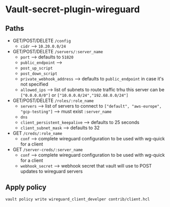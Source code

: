 # Vault-secret-plugin-wireguard

## Paths

- GET/POST/DELETE `/config`
  - `cidr` --> `10.20.0.0/24`
- GET/POST/DELETE `/servers/:server_name`
  - `port` --> defaults to `51820`
  - `public_endpoint` -->
  - `post_up_script` 
  - `post_down_script`
  - `private_webhook_address` --> defaults to `public_endpoint` in case it's not specified
  - `allowed_ips` --> list of subnets to route traffic trhu this server can be `["0.0.0.0/0"]` or `["10.0.0.0/24","192.68.0.0/24"]`
- GET/POST/DELETE `/roles/:role_name`
  - `servers` --> list of servers to connect to `["default", "aws-europe", "gcp-testing"]` --> must exist `:server_name`
  - `dns` 
  - `client_persistent_keepalive` --> defaults to 25 seconds
  - `client_subnet_mask` --> defaults to 32
- GET `/creds/:role_name`
  - `conf` --> complete wireguard configuration to be used with wg-quick for a client
- GET `/server-creds/:server_name`
  - `conf` --> complete wireguard configuration to be used with wg-quick for a client
  - `webhook_secret` --> webhook secret that vault will use to POST updates to wireguard servers

## Apply policy
```shell
vault policy write wireguard_client_develper contrib/client.hcl
```

